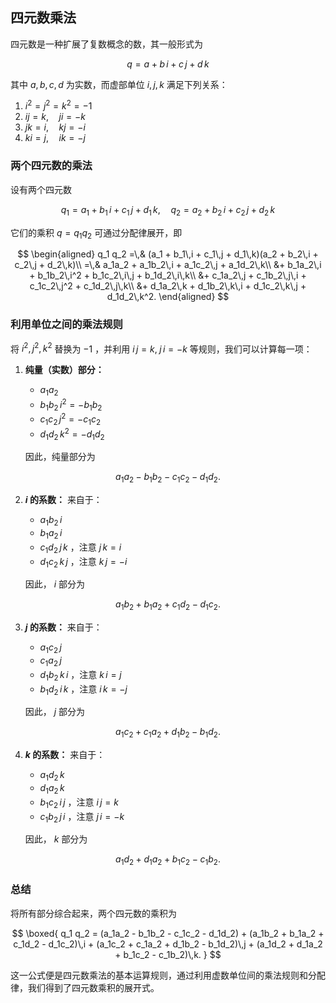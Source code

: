 ## 四元数乘法

四元数是一种扩展了复数概念的数，其一般形式为

$$
q = a + b\,i + c\,j + d\,k
$$

其中  $a, b, c, d$  为实数，而虚部单位  $i, j, k$  满足下列关系：

1.  $i^2 = j^2 = k^2 = -1$
2.  $ij = k,\quad ji = -k$
3.  $jk = i,\quad kj = -i$
4.  $ki = j,\quad ik = -j$

### 两个四元数的乘法

设有两个四元数

$$
q_1 = a_1 + b_1\,i + c_1\,j + d_1\,k,\quad q_2 = a_2 + b_2\,i + c_2\,j + d_2\,k
$$

它们的乘积  $q = q_1 q_2$  可通过分配律展开，即

$$
\begin{aligned}
q_1 q_2 =\,& (a_1 + b_1\,i + c_1\,j + d_1\,k)(a_2 + b_2\,i + c_2\,j + d_2\,k)\\
=\,& a_1a_2 + a_1b_2\,i + a_1c_2\,j + a_1d_2\,k\\
&+ b_1a_2\,i + b_1b_2\,i^2 + b_1c_2\,i\,j + b_1d_2\,i\,k\\
&+ c_1a_2\,j + c_1b_2\,j\,i + c_1c_2\,j^2 + c_1d_2\,j\,k\\
&+ d_1a_2\,k + d_1b_2\,k\,i + d_1c_2\,k\,j + d_1d_2\,k^2.
\end{aligned}
$$


### 利用单位之间的乘法规则

将  $i^2,\,j^2,\,k^2$  替换为  $-1$ ，并利用  $i\,j = k,\;j\,i = -k$  等规则，我们可以计算每一项：

1. **纯量（实数）部分：**
   -  $a_1a_2$
   -  $b_1b_2\,i^2 = -b_1b_2$
   -  $c_1c_2\,j^2 = -c_1c_2$
   -  $d_1d_2\,k^2 = -d_1d_2$

   因此，纯量部分为

$$
   a_1a_2 - b_1b_2 - c_1c_2 - d_1d_2.
   $$


2. **$i$  的系数：**
   来自于：
   -  $a_1b_2\,i$
   -  $b_1a_2\,i$
   -  $c_1d_2\,j\,k$ ，注意  $j\,k = i$
   -  $d_1c_2\,k\,j$ ，注意  $k\,j = -i$

   因此， $i$  部分为

$$
   a_1b_2 + b_1a_2 + c_1d_2 - d_1c_2.
   $$


3. **$j$  的系数：**
   来自于：
   -  $a_1c_2\,j$
   -  $c_1a_2\,j$
   -  $d_1b_2\,k\,i$ ，注意  $k\,i = j$
   -  $b_1d_2\,i\,k$ ，注意  $i\,k = -j$

   因此， $j$  部分为

$$
   a_1c_2 + c_1a_2 + d_1b_2 - b_1d_2.
   $$


4. **$k$  的系数：**
   来自于：
   -  $a_1d_2\,k$
   -  $d_1a_2\,k$
   -  $b_1c_2\,i\,j$ ，注意  $i\,j = k$
   -  $c_1b_2\,j\,i$ ，注意  $j\,i = -k$

   因此， $k$  部分为

$$
   a_1d_2 + d_1a_2 + b_1c_2 - c_1b_2.
   $$


### 总结

将所有部分综合起来，两个四元数的乘积为

$$
\boxed{
q_1 q_2 = (a_1a_2 - b_1b_2 - c_1c_2 - d_1d_2) + (a_1b_2 + b_1a_2 + c_1d_2 - d_1c_2)\,i + (a_1c_2 + c_1a_2 + d_1b_2 - b_1d_2)\,j + (a_1d_2 + d_1a_2 + b_1c_2 - c_1b_2)\,k.
}
$$


这一公式便是四元数乘法的基本运算规则，通过利用虚数单位间的乘法规则和分配律，我们得到了四元数乘积的展开式。
